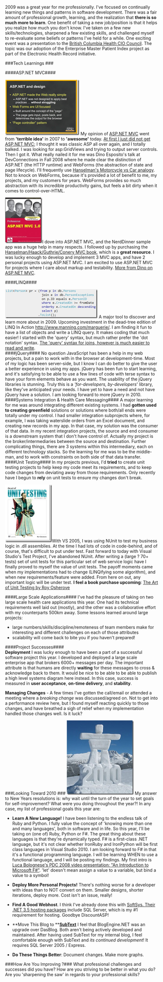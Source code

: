 <!--{Title:"Personal Year in Review 2009", PublishedOn:"2010-01-08T09:52:12", Intro:"2009 was a great year for me professionally. I've focused on continually learning new things and pat"} -->

2009 was a great year for me professionally. I've focused on continually learning new things and patterns in software development. There was a fair amount of professional growth, learning, and the realization that **there is so much more to learn**. 
One benefit of taking a new job/position is that it helps you realize how much you don't know. I've taken on a few new skills/technologies, sharpened a few existing skills, and challenged myself to re-evaluate some beliefs or patterns I've held for a while. One exciting event was a presentation to the [British Columbia Health CIO Council](http://healthnet.hnet.bc.ca/hciocouncil.html ). The topic was our adoption of the Enterprise Master Patient Index project as part of the Electronic Health Record initiative. 

###Tech Learnings ###
 
####ASP.NET MVC####

![dino.png](img/dino.png) My opinion of [ASP.NET MVC](http://www.asp.net/mvc/whatisaspmvc/) went from **'terrible idea'** in 2007 to **'awesome'** today. [At first I just did not get ASP.NET MVC](http://stackoverflow.com/questions/390693/does-anyone-beside-me-just-not-get-asp-net-mvc); I thought it was classic ASP all over again, and I totally balked. I was looking for asp:GridViews and trying to output server controls. Then I got it. What really nailed it for me was Dino Esposito's talk at DevConnections in Fall 2008 where he made clear the distinction of ASP.NET (the HTTP runtime) and WebForms (the abstraction of state and page lifecycle). I'll frequently use [Hanselman's Motorcycle vs Car analogy](http://www.hanselman.com/blog/DevConnectionsTheASPNETMVCFramework.aspx). 
Not to knock on WebForms, because it's provided a lot of benefit to me, my projects,  and my customers for years. WebForms provides so much abstraction with its incredible productivity gains, but feels a bit dirty when it comes to control-over-HTML. 

![](img/aspnetmvcbook.png)I dove into ASP.NET MVC, and the NerdDinner sample app was a huge help in many respects. I followed up by purchasing the [Hanselman/Haack/Guthrie/Conery MVC book](http://www.amazon.com/Professional-ASP-NET-MVC-Wrox-Programmer/dp/0470384611), which is a **great resource**. 
I was lucky enough to develop and implement 3 MVC apps, and have 2 personal projects using ASP.NET MVC. I am excited to use ASP.NET MVC for projects where I care about markup and testability. [More from Dino on ASP.NET MVC](http://dotnetslackers.com/articles/aspnet/AnArchitecturalViewOfTheASPNETMVCFramework.aspx ). 
     
####LINQ####

![linq](img/linq.png) A major tool to discover and learn more about in 2009. Upcoming investment in the dead-tree edition of LINQ In Action http://www.manning.com/marguerie/. I am finding it fun to have a list of objects and write a LINQ query. It makes coding that much easier! I started with the 'query' syntax, but much rather prefer the 'dot notation' syntax. [The 'query' syntax for joins, however is much easier to read and write](http://stackoverflow.com/questions/1511833/linq-dot-notation-equivalent-for-join).  
####jQuery####
No question JavaScript has been a help in my web projects, but a pain to work with in the browser at development-time. Most of my logic has been server-side, but I know I can do better to give the user a better experience in using my apps. jQuery has been fun to start learning, and it's satisfying to be able to use a few lines of code with terse syntax to have your form elements behave as you want. The usability of the jQuery libraries is stunning. Truly this is a *'for-developers, by-developers*' library, like they've anticipated your needs. I have yet to have a need and not have jQuery have a solution. I am looking forward to more jQuery in 2010.    
####Systems Integration &amp; Health Care Messaging####
A major learning for me was around integrating different existing systems. I had **gotten used to creating greenfield** solutions or solutions where both/all ends were totally under my control. I had smaller integration subprojects where, for example, I was taking waterslide orders from an Excel document, and creating new records in my app. In that case, my solution was the consumer of that data. 
In my recent integration projects, the source and end consumer is a downstream system that I don't have control of. Actually my project is the broker/intermediaries between the source and destination. Further complicating things, there are 3 systems within this intermediary, each on different technology stacks. So the learning for me was to be the middle-man, and to work with constraints on both side of that data transfer.    <br>
####Unit Testing####
In my projects previous, I'd **tried** to create unit testing projects to help keep my code meet its requirements, and to keep code changes from deviating away from those requirements. Only recently have I begun to **rely** on unit tests to ensure my changes don't break. 

[![osherove_cover150.jpg](img/osherove_cover150.jpg)](http://www.manning.com/osherove/)With VS 2005, I was using NUnit to test my business logic in .dll assemblies. At the time I had lots of code in code-behind, and of course, that's difficult to put under test. Fast forward to today with Visual Studio's Test Project, I've abandoned NUnit. After writing a (large ? 70+ tests) set of unit tests for this particular set of web service logic have I finally proved to myself the value of unit tests. The payoff moments came when my implementations had to change (LINQifying some algorithm), and when new requirements/feature were added. From here on out, any important logic will be under test. **I feel a book purchase upcoming**:  [The Art of Unit Testing by Roy Osherove](http://www.manning.com/osherove/)

####Large Scale Applications####
I've had the pleasure of taking on two large scale health care applications this year. One had its technical requirements well laid out (mostly), and the other was a collaborative effort with my counterparts 500km away. Some lessons learned around large projects:  

* large numbers/skills/discipline/remoteness of team members make for interesting and different challenges on each of those attributes
* scalability will come back to bite you if you haven't prepared!

####Project Successes####  
**Deployment** I was lucky enough to have been a part of a successful software project this year. I developed and deployed a large scale enterprise app that brokers 6000+ messages per day. The important attribute is that humans are directly **waiting** for these messages to cross &amp; acknowledge back to them. It would be nice to be able to be able to publish a high level systems diagram here instead. In this case, success is measured in **user acceptance**, **on-time delivery**, and **stability**.   

**Managing Changes** - A few times I've gotten the call/email or attended a meeting where a *breaking change* was discussed/agreed on. Not to get into a performance review here, but I found myself reacting quickly to those changes, and have breathed a sigh of relief when my implementation handled those changes well. Is it luck?  

###Looking Toward 2010 ###
![2010_inukshuk.jpg](img/2010_inukshuk.jpg) My answer to New Years resolutions is: why wait until the turn of the year to set goals for self-improvement? What were you doing throughout the year?! In any case, my list of professional goals this year are: 

* **Learn A New Language!** I have been listening to the endless talk of Ruby and Python. I fully value the concept of 'knowing more than one and many languages', both in software and in life. So this year, I'll be taking on (one of) Ruby, Python or F#. The great thing about these languages is that they're dynamically typed. F# is a first-class .NET language, but it's not clear whether IronRuby and IronPython will be first class languages in Visual Studio 2010. I am looking forward to F# in that it's a functional programming language. I will be learning WHEN to use a functional language, and I will be posting my findings. My first intro is [Luca Bolognese's PDC 2008 video presentation: "An Introduction to Microsoft F#"](http://channel9.msdn.com/pdc2008/TL11/).  'let' doesn't mean assign a value to a variable, but bind a value to a symbol! 

* **Deploy More Personal Projects!** There's nothing worse for a developer with ideas than to NOT convert on them. Smaller designs, shorter iterations, deploy more. Cost isn't an issue, really! 

* **Find A Good Webhost**. I think I've already done this with [SoftSys. Their .NET 3.5 hosting packages](http://www.softsyshosting.com/Win08Hosting.aspx) include SQL Server, which is my #1 requirement for hosting. Goodbye DiscountASP! 

* **Move This Blog to **[**SubText**](http://www.subtextproject.com/) I feel that BlogEngine.NET was an upgrade over DasBlog. Both aren't being actively developed and maintained. After having used SubText for my internal blog, I feel comfortable enough with SubText and *its continued development*! It requires SQL Server 2005 / Express. 

* **Do These Things Better**: Document changes. Make more graphs.

###How Are You Improving ?###
What professional challenges and successes did you have? How are you striving to be better in what you do? Are you 'sharpening the saw' in regards to your professional skills?